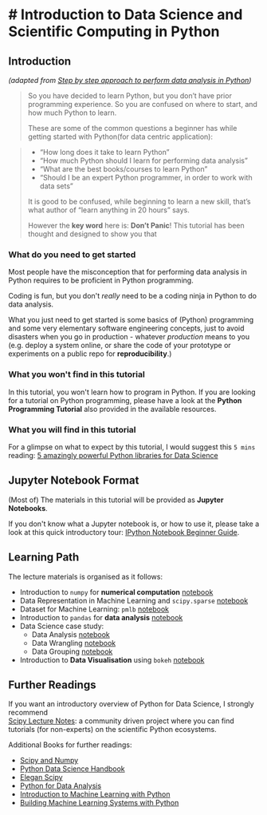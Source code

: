 # # Introduction to Data Science and Scientific Computing in Python

## Introduction

_(adapted from [Step by step approach to perform data analysis in Python](https://bigdata-madesimple.com/step-by-step-approach-to-perform-data-analysis-using-python/))_

>So you have decided to learn Python, but you don’t have prior programming experience. 
>So you are confused on where to start, and how much Python to learn.
>
> These are some of the common questions a beginner has while getting started with Python(for data centric application):

> * “How long does it take to learn Python”
> * “How much Python should I learn for performing data analysis”
> * “What are the best books/courses to learn Python”
> * “Should I be an expert Python programmer, in order to work with data sets”
>
>It is good to be confused, while beginning to learn a new skill, that’s what author of “learn anything in 20 hours” says. 
>
> However the **key word** here is: **Don’t Panic**! This tutorial has been thought and designed to show you that 

### What do you need to get started

Most people have the misconception that for performing data analysis in Python requires to be proficient in Python 
programming. 

Coding is fun, but you don't *really* need to be a coding ninja in Python to do data analysis. 

What you just need to get started is some basics of (Python) programming and some very elementary software engineering
concepts, just to avoid disasters when you go in production - whatever _production_ means to you (e.g. deploy a system online, or 
share the code of your prototype or experiments on a public repo for **reproducibility**.)

### What you won't find in this tutorial

In this tutorial, you won't learn how to program in Python. 
If you are looking for a tutorial on Python programming, please have a look at the **Python Programming Tutorial** also provided in the available resources.

### What you will find in this tutorial

For a glimpse on what to expect by this tutorial, I would suggest this `5 mins` reading: 
[5 amazingly powerful Python libraries for Data Science](https://www.crayondata.com/5-amazingly-powerful-python-libraries-for-data-science/) 

## Jupyter Notebook Format

(Most of) The materials in this tutorial will be provided as **Jupyter Notebooks**.

If you don't know what a Jupyter notebook is, or how to use it, please take a look at this quick
introductory tour: 
[IPython Notebook Beginner Guide](http://jupyter-notebook-beginner-guide.readthedocs.io/en/latest/index.html).

## Learning Path

The lecture materials is organised as it follows:

- Introduction to `numpy` for **numerical computation** [notebook](1-numpy.ipynb)
- Data Representation in Machine Learning and `scipy.sparse` [notebook](2-scipy-sparse-matrix.ipynb)
- Dataset for Machine Learning: `pmlb` [notebook](3-pmlb.ipynb)
- Introduction to `pandas` for **data analysis** [notebook](4-pandas.ipynb)
- Data Science case study:
    - Data Analysis [notebook](5-data-analysis.ipynb)
    - Data Wrangling [notebook](6-data-wrangling.ipynb)
    - Data Grouping [notebook](7-data-grouping.ipynb)
- Introduction to **Data Visualisation** using `bokeh` [notebook](8-intro-bokeh.ipynb)


## Further Readings

If you want an introductory overview of Python for Data Science, I strongly recommend  
[Scipy Lecture Notes](http://www.scipy-lectures.org): a community driven project where you can find
tutorials (for non-experts) on the scientific Python ecosystems.

Additional Books for further readings:

- [Scipy and Numpy](http://shop.oreilly.com/product/0636920020219.do)
- [Python Data Science Handbook](http://shop.oreilly.com/product/0636920034919.do)
- [Elegan Scipy](http://shop.oreilly.com/product/0636920038481.do)
- [Python for Data Analysis](http://shop.oreilly.com/product/0636920023784.do)
- [Introduction to Machine Learning with Python](http://shop.oreilly.com/product/0636920030515.do)
- [Building Machine Learning Systems with Python](https://www.packtpub.com/big-data-and-business-intelligence/building-machine-learning-systems-python)
